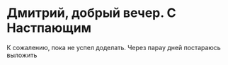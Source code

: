 # Дмитрий, добрый вечер. С Настпающим
К сожалению, пока не успел доделать. Через парау дней постараюсь выложить
